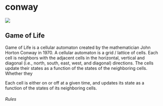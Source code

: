 # conway
![](https://media.giphy.com/media/d7SnByEMkrdeoVQ2lT/giphy.gif)

## Game of Life 
Game of Life is a cellular automaton created by the mathematician John Horton Conway in 1970. A cellular automaton is a grid / lattice of cells. Each cell is neighbors with the adjacent cells in the horizontal, vertical and diagonal (i.e., north, south, east, west, and diagonal) directions. The cells update their states as a function of the states of the neighboring cells. Whether they 

Each cell is either on or off at a given time, and updates its state as a function of the states of its neighboring cells. 

###### Rules 




